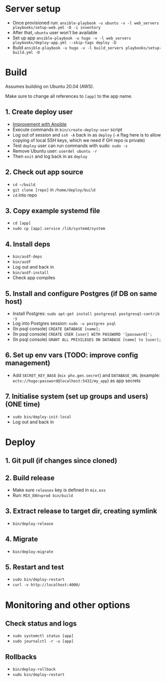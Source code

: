 # Server setup

- Once provisioned run: `ansible-playbook -u ubuntu -v -l web_servers playbooks/setup-web.yml -D -i inventory`
- After that, `ubuntu` user won't be available
- Set up app `ansible-playbook -u hugo -v -l web_servers playbooks/deploy-app.yml --skip-tags deploy -D`
- Build `ansible-playbook -u hugo -v -l build_servers playbooks/setup-build.yml -D`

# Build

Assumes building on Ubuntu 20.04 (AWS).

Make sure to change all references to `[app]` to the app name.

## 1. Create deploy user

- [Improvement with Ansible](https://www.cogini.com/blog/managing-user-accounts-with-ansible/)
- Execute commands in `bin/create-deploy-user` script
- Log out of session and `ssh -A` back in as `deploy` (`-A` flag here is to allow copying of local SSH keys, which we need if GH repo is private)
- Test `deploy` user can run commands with sudo: `sudo -s`
- Remove Ubuntu user: `userdel ubuntu -r`
- Then `exit` and log back in as `deploy`

## 2. Check out app source

- `cd ~/build`
- `git clone [repo]` in `/home/deploy/build`
- `cd` into repo

## 3. Copy example systemd file

- `cd [app]`
- `sudo cp [app].service /lib/systemd/system`

## 4. Install deps

- `bin/asdf-deps`
- `bin/asdf`
- Log out and back in
- `bin/asdf-install`
- Check app compiles

## 5. Install and configure Postgres (if DB on same host)

- Install Postgres: `sudo apt-get install postgresql postgresql-contrib -y`
- Log into Postgres session: `sudo -u postgres psql`
- (In psql console) `CREATE DATABASE [name];`
- (In psql console) `CREATE USER [user] WITH PASSWORD '[password]';`
- (In psql console) `GRANT ALL PRIVILEGES ON DATABASE [name] to [user];`

## 6. Set up env vars (TODO: improve config management)

- Add `SECRET_KEY_BASE` (`mix phx.gen.secret`) and `DATABASE_URL` (example: `ecto://hugo:password@localhost:5432/my_app`) as app secrets

## 7. Initialise system (set up groups and users) (ONE time)

- `sudo bin/deploy-init-local`
- Log out and back in

# Deploy

## 1. Git pull (if changes since cloned)

## 2. Build release

- Make sure `releases` key is defined in `mix.exs`
- Run: `MIX_ENV=prod bin/build`

## 3. Extract release to target dir, creating symlink

- `bin/deploy-release`

## 4. Migrate

- `bin/deploy-migrate`

## 5. Restart and test

- `sudo bin/deploy-restart`
- `curl -v http://localhost:4000/`

# Monitoring and other options

## Check status and logs

- `sudo systemctl status [app]`
- `sudo journalctl -r -u [app]`

## Rollbacks

- `bin/deploy-rollback`
- `sudo bin/deploy-restart`
